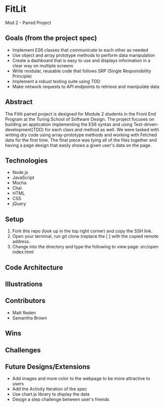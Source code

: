 # FitLit

Mod 2 - Paired Project

## Goals (from the project spec)

* Implement ES6 classes that communicate to each other as needed
* Use object and array prototype methods to perform data manipulation
* Create a dashboard that is easy to use and displays information in a clear way on multiple screens
* Write modular, reusable code that follows SRP (Single Responsibility Principle)
* Implement a robust testing suite using TDD
* Make network requests to API endpoints to retrieve and manipulate data

## Abstract

The Fitlit paired project is designed for Module 2 students in the Front End Program at the Turing School of Software Design. The project focuses on building an application implementing the ES6 syntax and using Test-driven-development(TDD) for each class and method as well. We were tasked with writing dry code using array-prototype methods and working with Fetched data for the first time. The final piece was tying all of the files together and having a page design that easily shows a given user's data on the page.

## Technologies

* Node.js
* JavaScript
* Mocha
* Chai
* HTML
* CSS
* jQuery

## Setup

1. Fork this repo (look up in the top right corner) and copy the SSH link.
2. Open your terminal, run git clone (replace the [ ] with the copied remote address.
3. Change into the directory and type the following to view page: src/open index.html

## Code Architecture  
## Illustrations
## Contributors

* Matt Roden
* Samantha Brown

## Wins
## Challenges
## Future Designs/Extensions

* Add images and more color to the webpage to be more attractive to users
* Add the Activity Iteration of the spec
* Use chart.js library to display the data
* Design a step challenge between user's friends
